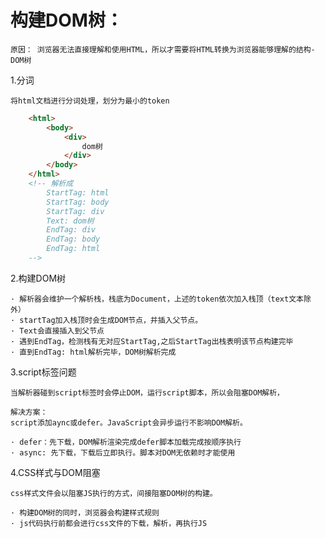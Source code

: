 
# 构建DOM树：

    原因： 浏览器无法直接理解和使用HTML，所以才需要将HTML转换为浏览器能够理解的结构-DOM树

1.分词

    将html文档进行分词处理，划分为最小的token

```HTML
    <html>
        <body>
            <div>
                dom树
            </div>
        </body>
    </html>
    <!-- 解析成 
        StartTag: html
        StartTag: body
        StartTag: div
        Text: dom树
        EndTag: div
        EndTag: body
        EndTag: html 
    -->
```
2.构建DOM树

    · 解析器会维护一个解析栈，栈底为Document，上述的token依次加入栈顶（text文本除外）
    · startTag加入栈顶时会生成DOM节点，并插入父节点。
    · Text会直接插入到父节点
    · 遇到EndTag，检测栈有无对应StartTag,之后StartTag出栈表明该节点构建完毕
    · 直到EndTag: html解析完毕，DOM树解析完成

3.script标签问题

    当解析器碰到script标签时会停止DOM，运行script脚本，所以会阻塞DOM解析，

    解决方案：
    script添加aync或defer。JavaScript会异步运行不影响DOM解析。

    · defer：先下载，DOM解析渲染完成defer脚本加载完成按顺序执行
    · async: 先下载，下载后立即执行。脚本对DOM无依赖时才能使用

4.CSS样式与DOM阻塞

    css样式文件会以阻塞JS执行的方式，间接阻塞DOM树的构建。

    · 构建DOM树的同时，浏览器会构建样式规则
    · js代码执行前都会进行css文件的下载，解析，再执行JS